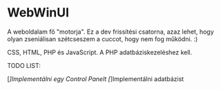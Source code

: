 # WebWinUI
A weboldalam fő "motorja". Ez a dev frissítési csatorna, azaz lehet, hogy olyan zseniálisan szétcseszem a cuccot, hogy nem fog működni. :)

CSS, HTML, PHP és JavaScript. A PHP adatbáziskezeléshez kell.

TODO LIST:

[*]Implementálni egy Control Panelt
[*]Implementálni adatbázist
